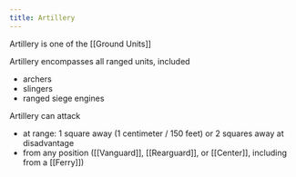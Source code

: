 ```yaml
---
title: Artillery
---
```

Artillery is one of the [[Ground Units]]

Artillery encompasses all ranged units, included
- archers
- slingers
- ranged siege engines

Artillery can attack
- at range: 1 square away (1 centimeter / 150 feet) or 2 squares away at disadvantage 
- from any position ([[Vanguard]], [[Rearguard]], or [[Center]], including from a [[Ferry]])